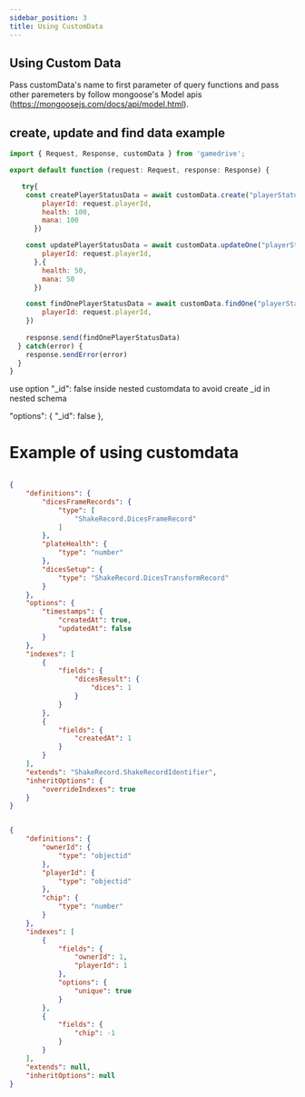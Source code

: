 ```yaml
---
sidebar_position: 3
title: Using CustomData
---
```


## Using Custom Data
Pass customData's name to first parameter of query functions and pass other paremeters by follow mongoose's Model apis (https://mongoosejs.com/docs/api/model.html).

## create, update and find data example

```js title="endpoint: createAndFindCustomData"
import { Request, Response, customData } from 'gamedrive';

export default function (request: Request, response: Response) {

   try{
    const createPlayerStatusData = await customData.create("playerStatus", {
        playerId: request.playerId,
        health: 100,
        mana: 100
      })

    const updatePlayerStatusData = await customData.updateOne("playerStatus", {
        playerId: request.playerId,
      },{
        health: 50,
        mana: 50
      })

    const findOnePlayerStatusData = await customData.findOne("playerStatus", {
        playerId: request.playerId,
    })
   
    response.send(findOnePlayerStatusData)
  } catch(error) {
    response.sendError(error)
  }
}
```


use  option "_id": false inside nested customdata to avoid create _id in nested schema

  "options": {
        "_id": false
    },

# Example of using customdata
```json

{
    "definitions": {
        "dicesFrameRecords": {
            "type": [
                "ShakeRecord.DicesFrameRecord"
            ]
        },
        "plateHealth": {
            "type": "number"
        },
        "dicesSetup": {
            "type": "ShakeRecord.DicesTransformRecord"
        }
    },
    "options": {
        "timestamps": {
            "createdAt": true,
            "updatedAt": false
        }
    },
    "indexes": [
        {
            "fields": {
                "dicesResult": {
                    "dices": 1
                }
            }
        },
        {
            "fields": {
                "createdAt": 1
            }
        }
    ],
    "extends": "ShakeRecord.ShakeRecordIdentifier",
    "inheritOptions": {
        "overrideIndexes": true
    }
}


{
    "definitions": {
        "ownerId": {
            "type": "objectid"
        },
        "playerId": {
            "type": "objectid"
        },
        "chip": {
            "type": "number"
        }
    },
    "indexes": [
        {
            "fields": {
                "ownerId": 1,
                "playerId": 1
            },
            "options": {
                "unique": true
            }
        },
        {
            "fields": {
                "chip": -1
            }
        }
    ],
    "extends": null,
    "inheritOptions": null
}

```
